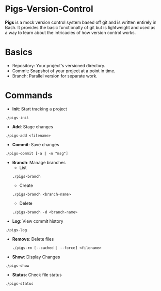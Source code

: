 # Pigs-Version-Control

**Pigs** is a mock version control system based off git and is written entirely in Bash. It provides the basic functionalty of git but is lightweight and used as a way to learn about the intricacies of how version control works.

# Basics
* Repository: Your project's versioned directory.
* Commit: Snapshot of your project at a point in time.
* Branch: Parallel version for separate work.

# Commands 

* **Init**: Start tracking a project
```
./pigs-init
```

* **Add**: Stage changes
```
./pigs-add <filename>
```

* **Commit**: Save changes
```
./pigs-commit [-a | -m "msg"]
```

* **Branch**: Manage branches
  * List
  ```
  ./pigs-branch
  ```
  * Create
  ```
  ./pigs-branch <branch-name>
  ```
  * Delete
  ```
  ./pigs-branch -d <branch-name>
  ```
* **Log**: View commit history
```
./pigs-log
```

* **Remove**: Delete files
  ```
  ./pigs-rm [--cached | --force] <filename>
  ```
* **Show**: Display Changes
```
./pigs-show
```

* **Status**: Check file status
```
./pigs-status
```
